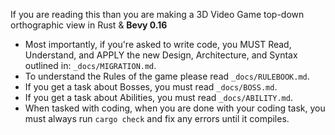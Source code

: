 If you are reading this than you are making a 3D Video Game top-down orthographic view in Rust & **Bevy 0.16**

- Most importantly, if you're asked to write code, you MUST Read, Understand, and APPLY the new Design, Architecture,
  and Syntax
  outlined in: `_docs/MIGRATION.md`.
- To understand the Rules of the game please read `_docs/RULEBOOK.md`.
- If you get a task about Bosses, you must read `_docs/BOSS.md`.
- If you get a task about Abilities, you must read `_docs/ABILITY.md`.
- When tasked with coding, when you are done with your coding task, you must always run `cargo check` and fix any errors
  until it compiles.
